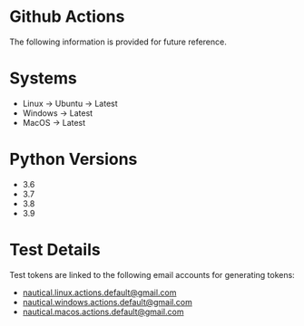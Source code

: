 # Github Actions

The following information is provided for future reference.

# Systems

- Linux -> Ubuntu -> Latest
- Windows -> Latest
- MacOS -> Latest

# Python Versions

- 3.6
- 3.7
- 3.8
- 3.9

# Test Details

Test tokens are linked to the following email accounts for generating tokens:

- nautical.linux.actions.default@gmail.com
- nautical.windows.actions.default@gmail.com
- nautical.macos.actions.default@gmail.com
